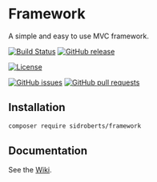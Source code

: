 # Framework

A simple and easy to use MVC framework.



[![Build Status](https://img.shields.io/travis/SidRoberts/framework/4.0.x.svg?style=for-the-badge)](https://travis-ci.org/SidRoberts/framework)
[![GitHub release](https://img.shields.io/github/release/SidRoberts/framework.svg?style=for-the-badge)]()

[![License](https://img.shields.io/github/license/SidRoberts/framework.svg?style=for-the-badge)]()

[![GitHub issues](https://img.shields.io/github/issues-raw/SidRoberts/framework.svg?style=for-the-badge)](https://github.com/SidRoberts/framework/issues)
[![GitHub pull requests](https://img.shields.io/github/issues-pr-raw/SidRoberts/framework.svg?style=for-the-badge)](https://github.com/SidRoberts/framework/pulls)



## Installation

```bash
composer require sidroberts/framework
```



## Documentation

See the [Wiki](https://github.com/SidRoberts/framework/wiki).
